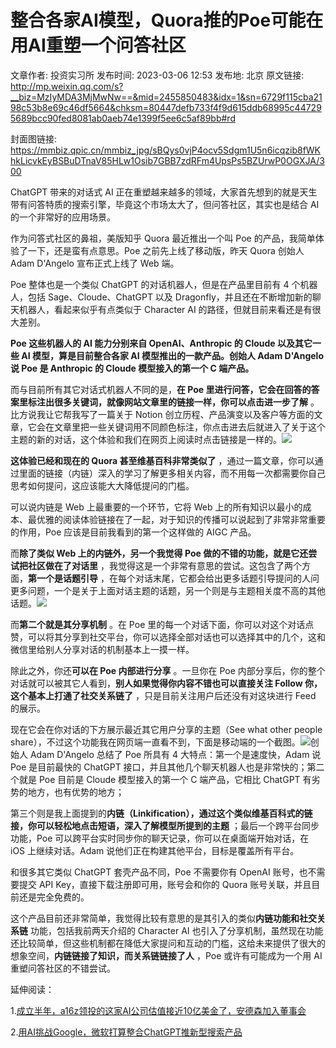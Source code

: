 # 整合各家AI模型，Quora推的Poe可能在用AI重塑一个问答社区

文章作者: 投资实习所
发布时间: 2023-03-06 12:53
发布地: 北京
原文链接: http://mp.weixin.qq.com/s?__biz=MzIyMDA3MjMwNw==&mid=2455850483&idx=1&sn=6729f115cba2198c53b8e69c46df5664&chksm=80447defb733f4f9d615ddb68995c447295689bcc90fed8081ab0aeb74e1399f5ee6c5af89bb#rd

封面图链接: https://mmbiz.qpic.cn/mmbiz_jpg/sBQys0vjP4ocv5Sdgm1U5n6icqzib8fWKhkLicvkEyBSBuDTnaV85HLw1Osib7GBB7zdRFm4UpsPs5BZUrwP0OGXJA/300

ChatGPT 带来的对话式 AI 正在重塑越来越多的领域，大家首先想到的就是天生带有问答特质的搜索引擎，毕竟这个市场太大了，但问答社区，其实也是结合 AI
的一个非常好的应用场景。

作为问答式社区的鼻祖，美版知乎 Quora 最近推出一个叫 Poe 的产品，我简单体验了一下，还是蛮有点意思。Poe 之前先上线了移动版，昨天 Quora
创始人 Adam D'Angelo 宣布正式上线了 Web 端。

Poe 整体也是一个类似 ChatGPT 的对话机器人，但是在产品里目前有 4 个机器人，包括 Sage、Cloude、ChatGPT 以及
Dragonfly，并且还在不断增加新的聊天机器人，看起来似乎有点类似于 Character AI 的路径，但就目前来看还是有很大差别。

**Poe 这些机器人的 AI 能力分别来自 OpenAI、Anthropic 的 Cloude 以及其它一些 AI 模型，算是目前整合各家 AI
模型推出的一款产品。创始人 Adam D'Angelo 说 Poe 是 Anthropic 的 Cloude 模型接入的第一个 C 端产品。**

而与目前所有其它对话式机器人不同的是，**在 Poe 里进行问答，它会在回答的答案里标注出很多关键词，就像网站文章里的链接一样，你可以点击进一步了解**
。比方说我让它帮我写了一篇关于 Notion
创立历程、产品演变以及客户等方面的文章，它会在文章里把一些关键词用不同颜色标注，你点击进去后就进入了关于这个主题的新的对话，这个体验和我们在网页上阅读时点击链接是一样的。![](https://mmbiz.qpic.cn/mmbiz_jpg/sBQys0vjP4ocv5Sdgm1U5n6icqzib8fWKhXQXUMx1vLx7GnuM0eS5A56DmsTCkq58dibRzX4L5dRMKTQn3Nb2XYUw/640?wx_fmt=jpeg)

**这体验已经和现在的 Quora 甚至维基百科非常类似了**
，通过一篇文章，你可以通过里面的链接（内链）深入的学习了解更多相关内容，而不用每一次都需要你自己思考如何提问，这应该能大大降低提问的门槛。

可以说内链是 Web 上最重要的一个环节，它将 Web
上的所有知识以最小的成本、最优雅的阅读体验链接在了一起，对于知识的传播可以说起到了非常非常重要的作用，Poe 应该是目前我看到的第一个这样做的 AIGC
产品。

而**除了类似 Web 上的内链外，另一个我觉得 Poe 做的不错的功能，就是它还尝试把社区做在了对话里**
，我觉得这是一个非常有意思的尝试。这包含了两个方面，**第一个是话题引导**
，在每个对话末尾，它都会给出更多话题引导提问的人问更多问题，一个是关于上面对话主题的话题，另一个则是与主题相关度不高的其他话题。![](https://mmbiz.qpic.cn/mmbiz_jpg/sBQys0vjP4ocv5Sdgm1U5n6icqzib8fWKhTk6efdLJpibrGrYylRyFKEkcKUxrmzT4MfZDlLzIk23LVbAE24FmVgw/640?wx_fmt=jpeg)

而**第二个就是其分享机制** 。在 Poe
里的每一个对话下面，你可以对这个对话点赞，可以将其分享到社交平台，你可以选择全部对话也可以选择其中的几个，这和微信里给别人分享对话的机制基本上一摸一样。

除此之外，你还**可以在 Poe 内部进行分享** 。一旦你在 Poe 内部分享后，你的整个对话就可以被其它人看到，**别人如果觉得你内容不错也可以直接关注
Follow 你，这个基本上打通了社交关系链了** ，只是目前关注用户后还没有对这块进行 Feed 的展示。

现在它会在你对话的下方展示最近其它用户分享的主题（See what other people
share），不过这个功能我在网页端一直看不到，下面是移动端的一个截图。![](https://mmbiz.qpic.cn/mmbiz_jpg/sBQys0vjP4ocv5Sdgm1U5n6icqzib8fWKhEyIJf4F9rAC8uicgbnicpl8EMxEvbF5giaPv2rBzOwlF5jtKJUf633d1A/640?wx_fmt=jpeg)创始人
Adam D'Angelo 总结了 Poe 所具有 4 大特点：第一个是速度快，Adam 说 Poe 是目前最快的 ChatGPT
接口，并且其他几个聊天机器人也是非常快的；第二个就是 Poe 目前是 Cloude 模型接入的第一个 C 端产品，它相比 ChatGPT
有劣势的地方，也有优势的地方；

第三个则是我上面提到的**内链（Linkification），通过这个类似维基百科式的链接，你可以轻松地点击短语，深入了解模型所提到的主题**
；最后一个跨平台同步功能，Poe 可以跨平台实时同步你的聊天记录，你可以在桌面端开始对话，在 iOS 上继续对话。Adam
说他们正在构建其他平台，目标是覆盖所有平台。

和很多其它类似 ChatGPT 套壳产品不同，Poe 不需要你有 OpenAI 账号，也不需要提交 API Key，直接下载注册即可用，账号会和你的
Quora 账号关联，并且目前还是完全免费的。

这个产品目前还非常简单，我觉得比较有意思的是其引入的类似**内链功能和社交关系链** 功能，包括我前两天介绍的 Character AI
也引入了分享机制，虽然现在功能还比较简单，但这些机制都在降低大家提问和互动的门槛，这给未来提供了很大的想象空间，**内链链接了知识，而关系链链接了人**
，Poe 或许有可能成为一个用 AI 重塑问答社区的不错尝试。

延伸阅读：

1.[成立半年，a16z领投的这家AI公司估值接近10亿美金了，安德森加入董事会](http://mp.weixin.qq.com/s?__biz=MzIyMDA3MjMwNw==&mid=2455850465&idx=1&sn=245e875c0c409d54252ad7093bbd1a51&chksm=80447dfdb733f4eb96d151c4e52d384cb88a046a814cba5285a0b36a705eed29b5a45e30cb8c&scene=21#wechat_redirect)

2.[用AI挑战Google，微软打算整合ChatGPT推新型搜索产品](http://mp.weixin.qq.com/s?__biz=MzIyMDA3MjMwNw==&mid=2455850426&idx=1&sn=859c0dade46064380c73b6def7543fae&chksm=80447da6b733f4b0c1c17bac01553e17f3ec2e323442785c6b672a41502d95e0cf1e42a9082d&scene=21#wechat_redirect)

  

